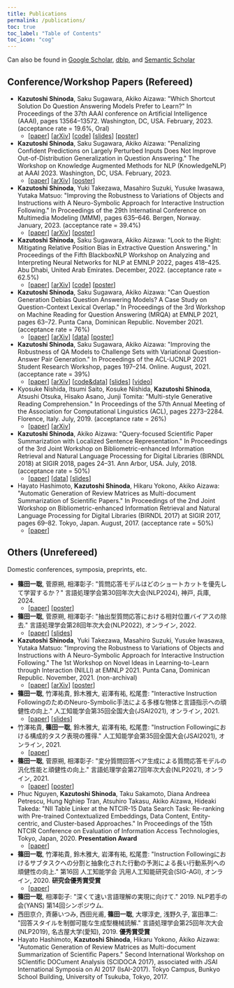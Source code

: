```yaml
---
title: Publications
permalink: /publications/
toc: true
toc_label: "Table of Contents"
toc_icon: "cog"
---
```


<!-- Google tag (gtag.js) -->
<script async src="https://www.googletagmanager.com/gtag/js?id=G-RHK7JKMTTB"></script>
<script>
  window.dataLayer = window.dataLayer || [];
  function gtag(){dataLayer.push(arguments);}
  gtag('js', new Date());

  gtag('config', 'G-RHK7JKMTTB');
</script>

Can also be found in [Google Scholar](https://scholar.google.co.jp/citations?user=CKzpArsAAAAJ&hl=ja), [dblp](https://dblp.uni-trier.de/pers/hd/s/Shinoda:Kazutoshi), and [Semantic Scholar](https://www.semanticscholar.org/author/Kazutoshi-Shinoda/50088672)

## Conference/Workshop Papers (Refereed)
* **Kazutoshi Shinoda**, Saku Sugawara, Akiko Aizawa: "Which Shortcut Solution Do Question Answering Models Prefer to Learn?" In Proceedings of the 37th AAAI conference on Artificial Intelligence (AAAI), pages 13564–13572. Washington, DC, USA. February, 2023. (acceptance rate = 19.6%, Oral)
  * [[paper](https://ojs.aaai.org/index.php/AAAI/article/view/26590)] [[arXiv](https://arxiv.org/abs/2211.16220)] [[code](https://github.com/KazutoshiShinoda/ShortcutLearnability)] [[slides](https://github.com/KazutoshiShinoda/slides/blob/master/AAAI2023-presentation-public.pdf)] [[poster](https://github.com/KazutoshiShinoda/slides/blob/master/AAAI2023-poster-public.pdf)]
* **Kazutoshi Shinoda**, Saku Sugawara, Akiko Aizawa: "Penalizing Confident Predictions on Largely Perturbed Inputs Does Not Improve Out-of-Distribution Generalization in Question Answering." The Workshop on Knowledge Augmented Methods for NLP (KnowledgeNLP) at AAAI 2023. Washington, DC, USA. February, 2023.
  * [[paper](https://knowledge-nlp.github.io/aaai2023/papers/008-OODQA-poster.pdf)] [[arXiv](https://arxiv.org/abs/2211.16093)] [[poster](https://github.com/KazutoshiShinoda/slides/blob/master/KnowledgeNLP2023poster.pdf)]
* **Kazutoshi Shinoda**, Yuki Takezawa, Masahiro Suzuki, Yusuke Iwasawa, Yutaka Matsuo: "Improving the Robustness to Variations of Objects and Instructions with A Neuro-Symbolic Approach for Interactive Instruction Following." In Proceedings of the 29th Internatinal Conference on Multimedia Modeling (MMM), pages 635–646. Bergen, Norway. January, 2023. (acceptance rate = 39.4%)
  * [[paper](https://link.springer.com/chapter/10.1007/978-3-031-27818-1_52)] [[arXiv](https://arxiv.org/abs/2110.07031)] [[poster](https://github.com/KazutoshiShinoda/slides/blob/master/MMM2023.pdf)]
* **Kazutoshi Shinoda**, Saku Sugawara, Akiko Aizawa: "Look to the Right: Mitigating Relative Position Bias in Extractive Question Answering." In Proceedings of the Fifth BlackboxNLP Workshop on Analyzing and Interpreting Neural Networks for NLP at EMNLP 2022, pages 418–425. Abu Dhabi, United Arab Emirates. December, 2022. (acceptance rate = 62.5%)
  * [[paper](https://aclanthology.org/2022.blackboxnlp-1.35/)] [[arXiv](https://arxiv.org/abs/2210.14541)] [[code](https://github.com/KazutoshiShinoda/RelativePositionBias)] [[poster](https://github.com/KazutoshiShinoda/slides/blob/master/BlackboxNLP2022.pdf)]
* **Kazutoshi Shinoda**, Saku Sugawara, Akiko Aizawa: "Can Question Generation Debias Question Answering Models? A Case Study on Question-Context Lexical Overlap." In Proceedings of the 3rd Workshop on Machine Reading for Question Answering (MRQA) at EMNLP 2021, pages 63–72. Punta Cana, Dominican Republic. November 2021. (acceptance rate = 76%)
  * [[paper](https://aclanthology.org/2021.mrqa-1.6/)] [[arXiv](https://arxiv.org/abs/2109.11256)] [[data](https://github.com/KazutoshiShinoda/Synonym-Replacement)] [[poster](https://github.com/KazutoshiShinoda/slides/blob/master/MRQA2021.pdf)]
* **Kazutoshi Shinoda**, Saku Sugawara, Akiko Aizawa: "Improving the Robustness of QA Models to Challenge Sets with Variational Question-Answer Pair Generation." In Proceedings of the ACL-IJCNLP 2021 Student Research Workshop, pages 197–214. Online. August, 2021. (acceptance rate = 39%)
  * [[paper](https://aclanthology.org/2021.acl-srw.21/)] [[arXiv](https://arxiv.org/abs/2004.03238)] [[code&data](https://github.com/KazutoshiShinoda/VQAG)] [[slides](https://github.com/KazutoshiShinoda/slides/blob/4c2bea8cf46953dd800b646c01cbdca5ccc9e640/ACL2021SRW.pdf)] [[video](https://screencast-o-matic.com/watch/cr1TDfV1w5o)]
* Kyosuke Nishida, Itsumi Saito, Kosuke Nishida, **Kazutoshi Shinoda**, Atsushi Otsuka, Hisako Asano, Junji Tomita: "Multi-style Generative Reading Comprehension." In Proceedings of the 57th Annual Meeting of the Association for Computational Linguistics (ACL), pages 2273–2284. Florence, Italy. July, 2019. (acceptance rate = 26%)
  * [[paper](https://www.aclweb.org/anthology/P19-1220/)] [[arXiv](https://arxiv.org/abs/1901.02262)]
* **Kazutoshi Shinoda**, Akiko Aizawa: "Query-focused Scientific Paper Summarization with Localized Sentence Representation." In Proceedings of the 3rd Joint Workshop on Bibliometric-enhanced Information Retrieval and Natural Language Processing for Digital Libraries (BIRNDL 2018) at SIGIR 2018, pages 24–31. Ann Arbor, USA. July, 2018. (acceptance rate = 50%)
  * [[paper](http://ceur-ws.org/Vol-2132/paper3.pdf)] [[data](https://github.com/Alab-NII/Q-SciSumm)] [[slides](https://docs.google.com/presentation/d/13as3kIMsQZCXwSdTrG1n_-ciHNM9oa96DO0_8HIbXeA/edit?usp=sharing)]
* Hayato Hashimoto, **Kazutoshi Shinoda**, Hikaru Yokono, Akiko Aizawa: "Automatic Generation of Review Matrices as Multi-document Summarization of Scientific Papers." In Proceedings of the 2nd Joint Workshop on Bibliometric-enhanced Information Retrieval and Natural Language Processing for Digital Libraries (BIRNDL 2017) at SIGIR 2017, pages 69–82. Tokyo, Japan. August, 2017. (acceptance rate = 50%)
  * [[paper](http://ceur-ws.org/Vol-1888/paper6.pdf)]

## Others (Unrefereed)
Domestic conferences, symposia, preprints, etc.
* **篠田一聡**, 菅原朔, 相澤彰子: "質問応答モデルはどのショートカットを優先して学習するか？" 言語処理学会第30回年次大会(NLP2024), 神戸, 兵庫, 2024.
  * [[paper](https://www.anlp.jp/proceedings/annual_meeting/2024/pdf_dir/P5-6.pdf)] [[poster](https://github.com/KazutoshiShinoda/slides/blob/master/NLP2024-poster-shinoda.pdf)]
* **篠田一聡**, 菅原朔, 相澤彰子: "抽出型質問応答における相対位置バイアスの除去." 言語処理学会第28回年次大会(NLP2022), オンライン, 2022.
  * [[paper](https://www.anlp.jp/proceedings/annual_meeting/2022/pdf_dir/C1-4.pdf)] [[slides](https://github.com/KazutoshiShinoda/slides/blob/master/NLP2022.pdf)]
* **Kazutoshi Shinoda**, Yuki Takezawa, Masahiro Suzuki, Yusuke Iwasawa, Yutaka Matsuo: "Improving the Robustness to Variations of Objects and Instructions with A Neuro-Symbolic Approach for Interactive Instruction Following." The 1st Workshop on Novel Ideas in Learning-to-Learn through Interaction (NILLI) at EMNLP 2021. Punta Cana, Dominican Republic. November, 2021. (non-archival)
  * [[paper](https://www.cs.mcgill.ca/~pparth2/nilli_workshop//assets/pdf/1.pdf)] [[arXiv](https://arxiv.org/abs/2110.07031)] [[poster](https://github.com/KazutoshiShinoda/slides/blob/master/NILLI2021.pdf)]
* **篠田一聡**, 竹澤祐貴, 鈴木雅大, 岩澤有祐, 松尾豊: "Interactive Instruction FollowingのためのNeuro-Symbolic手法による多様な物体と言語指示への頑健性の向上." 人工知能学会第35回全国大会(JSAI2021), オンライン, 2021.
  * [[paper](https://www.jstage.jst.go.jp/article/pjsai/JSAI2021/0/JSAI2021_2J3GS8b03/_article/-char/ja/)] [[slides](https://github.com/KazutoshiShinoda/slides/blob/a429e5e9e95b97a93faa34c5757b39117fbc9855/JSAI2021Shinoda.pdf)]
* 竹澤祐貴, **篠田一聡**, 鈴木雅大, 岩澤有祐, 松尾豊: "Instruction Followingにおける構成的タスク表現の獲得." 人工知能学会第35回全国大会(JSAI2021), オンライン, 2021.
  * [[paper](https://www.jstage.jst.go.jp/article/pjsai/JSAI2021/0/JSAI2021_2J4GS8c01/_article/-char/ja/)]
* **篠田一聡**, 菅原朔, 相澤彰子: "変分質問回答ペア生成による質問応答モデルの汎化性能と頑健性の向上." 言語処理学会第27回年次大会(NLP2021), オンライン, 2021.
  * [[paper](https://www.anlp.jp/proceedings/annual_meeting/2021/pdf_dir/P7-21.pdf)] [[poster](https://github.com/KazutoshiShinoda/slides/blob/2923b95775cb92628d8ff955a8e2e81c18e078a1/NLP2021-Shinoda-Posterv4.pdf)]
* Phuc Nguyen, **Kazutoshi Shinoda**, Taku Sakamoto, Diana Andreea Petrescu, Hung Nghiep Tran, Atsuhiro Takasu, Akiko Aizawa, Hideaki Takeda: "NII Table Linker at the NTCIR-15 Data Search Task: Re-ranking with Pre-trained Contextualized Embeddings, Data Content, Entity-centric, and Cluster-based Approaches." In Proceedings of the 15th NTCIR Conference on Evaluation of Information Access Technologies, Tokyo, Japan, 2020. **Presentation Award**
  * [[paper](http://research.nii.ac.jp/ntcir/workshop/OnlineProceedings15/pdf/ntcir/04-NTCIR15-DATA-NguyenP.pdf)]
* **篠田一聡**, 竹澤祐貴, 鈴木雅大, 岩澤有祐, 松尾豊: "Instruction Followingにおけるサブタスクへの分割と抽象化された行動の予測による長い行動系列への頑健性の向上." 第16回 人工知能学会 汎用人工知能研究会(SIG-AGI), オンライン, 2020. **研究会優秀賞受賞**
  * [[paper](https://jsai.ixsq.nii.ac.jp/ej/?action=pages_view_main&active_action=repository_view_main_item_detail&item_id=10860&item_no=1&page_id=13&block_id=23)]
* **篠田一聡**, 相澤彰子: "深くて速い言語理解の実現に向けて." 2019. NLP若手の会(YANS) 第14回シンポジウム.
* 西田京介, 斉藤いつみ, 西田光甫, **篠田一聡**, 大塚淳史, 浅野久子, 富田準二: "回答スタイルを制御可能な生成型機械読解." 言語処理学会第25回年次大会(NLP2019), 名古屋大学(愛知), 2019. **優秀賞受賞**
* Hayato Hashimoto, **Kazutoshi Shinoda**, Hikaru Yokono, Akiko Aizawa: "Automatic Generation of Review Matrices as Multi-document Summarization of Scientific Papers." Second International Workshop on SCIentific DOCument Analysis (SCIDOCA 2017), associated with JSAI International Symposia on AI 2017 (IsAI-2017). Tokyo Campus, Bunkyo School Building, University of Tsukuba, Tokyo, 2017.
